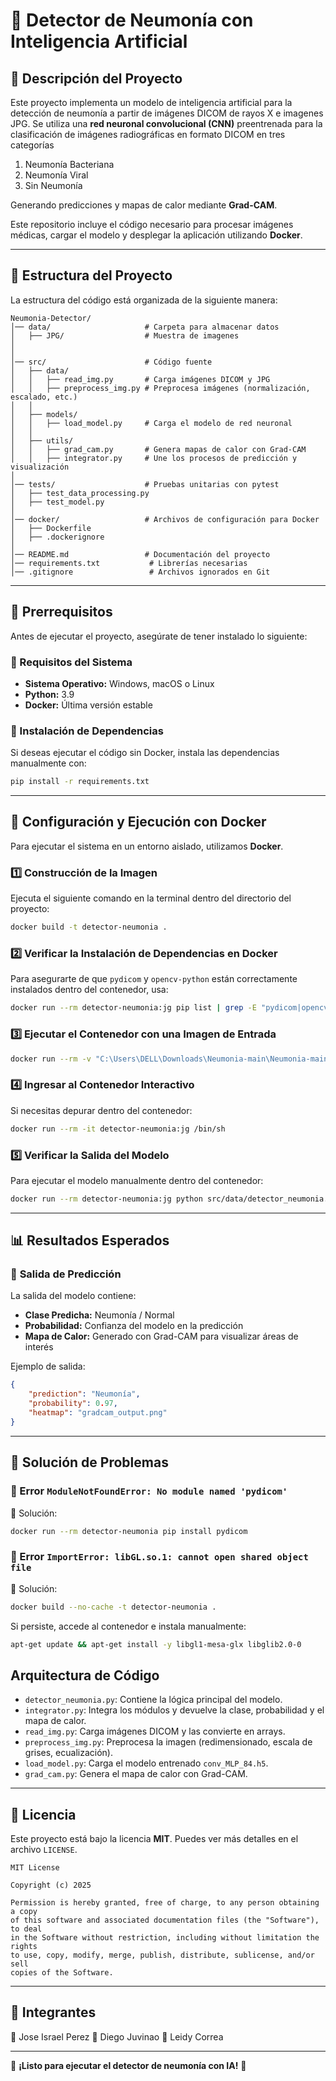
# 📌 Detector de Neumonía con Inteligencia Artificial

## 📝 Descripción del Proyecto
Este proyecto implementa un modelo de inteligencia artificial para la detección de neumonía a partir de imágenes DICOM de rayos X e imagenes JPG. Se utiliza una **red neuronal convolucional (CNN)** preentrenada  para la clasificación de imágenes radiográficas en formato DICOM en tres categorías 

1. Neumonía Bacteriana
2. Neumonía Viral
3. Sin Neumonía
  
Generando predicciones y mapas de calor mediante **Grad-CAM**.

Este repositorio incluye el código necesario para procesar imágenes médicas, cargar el modelo y desplegar la aplicación utilizando **Docker**.

---
## 📁 Estructura del Proyecto

La estructura del código está organizada de la siguiente manera:

```
Neumonia-Detector/
│── data/                     # Carpeta para almacenar datos
│   ├── JPG/                  # Muestra de imagenes
│
│
│── src/                      # Código fuente
│   ├── data/
│   │   ├── read_img.py       # Carga imágenes DICOM y JPG
│   │   ├── preprocess_img.py # Preprocesa imágenes (normalización, escalado, etc.)
│   │
│   ├── models/
│   │   ├── load_model.py     # Carga el modelo de red neuronal
│   │
│   ├── utils/
│   │   ├── grad_cam.py       # Genera mapas de calor con Grad-CAM
│   │   ├── integrator.py     # Une los procesos de predicción y visualización
│
│── tests/                    # Pruebas unitarias con pytest
│   ├── test_data_processing.py
│   ├── test_model.py
│
│── docker/                   # Archivos de configuración para Docker
│   ├── Dockerfile
│   ├── .dockerignore
│
│── README.md                 # Documentación del proyecto
│── requirements.txt           # Librerías necesarias
│── .gitignore                 # Archivos ignorados en Git
```

---

## 📌 Prerrequisitos

Antes de ejecutar el proyecto, asegúrate de tener instalado lo siguiente:

### **🔹 Requisitos del Sistema**
- **Sistema Operativo:** Windows, macOS o Linux
- **Python:** 3.9
- **Docker:** Última versión estable

### **🔹 Instalación de Dependencias**
Si deseas ejecutar el código sin Docker, instala las dependencias manualmente con:

```bash
pip install -r requirements.txt
```

---
## 🐳 Configuración y Ejecución con Docker

Para ejecutar el sistema en un entorno aislado, utilizamos **Docker**.

### **1️⃣ Construcción de la Imagen**
Ejecuta el siguiente comando en la terminal dentro del directorio del proyecto:
```bash
docker build -t detector-neumonia .
```

### **2️⃣ Verificar la Instalación de Dependencias en Docker**
Para asegurarte de que `pydicom` y `opencv-python` están correctamente instalados dentro del contenedor, usa:
```bash
docker run --rm detector-neumonia:jg pip list | grep -E "pydicom|opencv-python"
```

### **3️⃣ Ejecutar el Contenedor con una Imagen de Entrada**
```bash
docker run --rm -v "C:\Users\DELL\Downloads\Neumonia-main\Neumonia-main\JPG:/app/JPG" detector-neumonia --file "/app/JPG/person1710_bacteria_4526.jpeg"
```

### **4️⃣ Ingresar al Contenedor Interactivo**
Si necesitas depurar dentro del contenedor:
```bash
docker run --rm -it detector-neumonia:jg /bin/sh
```

### **5️⃣ Verificar la Salida del Modelo**
Para ejecutar el modelo manualmente dentro del contenedor:
```bash
docker run --rm detector-neumonia:jg python src/data/detector_neumonia.py
```

---

## 📊 Resultados Esperados

### 🔹 **Salida de Predicción**
La salida del modelo contiene:
- **Clase Predicha:** Neumonía / Normal
- **Probabilidad:** Confianza del modelo en la predicción
- **Mapa de Calor:** Generado con Grad-CAM para visualizar áreas de interés

Ejemplo de salida:
```json
{
    "prediction": "Neumonía",
    "probability": 0.97,
    "heatmap": "gradcam_output.png"
}
```

---

## 🔧 Solución de Problemas

### **🔹 Error `ModuleNotFoundError: No module named 'pydicom'`**
📌 Solución:
```bash
docker run --rm detector-neumonia pip install pydicom
```

### **🔹 Error `ImportError: libGL.so.1: cannot open shared object file`**
📌 Solución:
```bash
docker build --no-cache -t detector-neumonia .
```
Si persiste, accede al contenedor e instala manualmente:
```bash
apt-get update && apt-get install -y libgl1-mesa-glx libglib2.0-0
```


## Arquitectura de Código

- `detector_neumonia.py`: Contiene la lógica principal del modelo.
- `integrator.py`: Integra los módulos y devuelve la clase, probabilidad y el mapa de calor.
- `read_img.py`: Carga imágenes DICOM y las convierte en arrays.
- `preprocess_img.py`: Preprocesa la imagen (redimensionado, escala de grises, ecualización).
- `load_model.py`: Carga el modelo entrenado `conv_MLP_84.h5`.
- `grad_cam.py`: Genera el mapa de calor con Grad-CAM.
---

## 📜 Licencia

Este proyecto está bajo la licencia **MIT**. Puedes ver más detalles en el archivo `LICENSE`.

```
MIT License

Copyright (c) 2025

Permission is hereby granted, free of charge, to any person obtaining a copy
of this software and associated documentation files (the "Software"), to deal
in the Software without restriction, including without limitation the rights
to use, copy, modify, merge, publish, distribute, sublicense, and/or sell
copies of the Software.
```

---
## 📩 Integrantes
📌 Jose Israel Perez
📌 Diego Juvinao
📌 Leidy Correa

---
🚀 **¡Listo para ejecutar el detector de neumonía con IA!** 🎯

